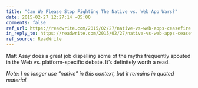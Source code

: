 ```yaml
---
title: "Can We Please Stop Fighting The Native vs. Web App Wars?"
date: 2015-02-27 12:27:14 -05:00
comments: false
ref_url: https://readwrite.com/2015/02/27/native-vs-web-apps-ceasefire
in_reply_to: https://readwrite.com/2015/02/27/native-vs-web-apps-ceasefire
ref_source: ReadWrite
---
```


Matt Asay does a great job dispelling some of the myths frequently spouted in the Web vs. platform-specific debate. It’s definitely worth a read.

_Note: I no longer use “native” in this context, but it remains in quoted material._
